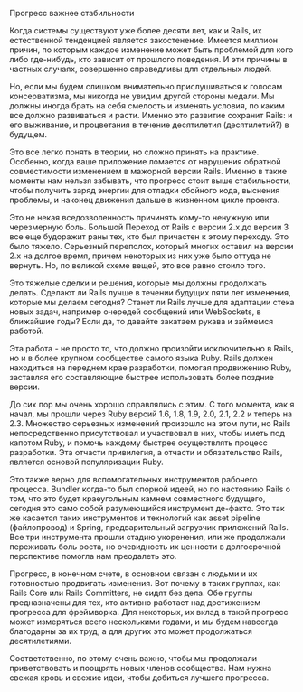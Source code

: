 Прогресс важнее стабильности

Когда системы существуют уже более десяти лет, как и Rails, их естественной тенденцией является закостенение. Имеется миллион причин, по которым каждое изменение может быть проблемой для кого либо где-нибудь, кто зависит от прошлого поведения. И эти причины в частных случаях, совершенно справедливы для отдельных людей.

Но, если мы будем слишком внимательно прислушиваться к голосам консерватизма, мы никогда не увидим другой стороны медали. Мы должны иногда брать на себя смелость и изменять условия, по каким все должно развиваться и расти. Именно это развитие сохранит Rails: и его выживание, и процветания в течение десятилетия (десятилетий?) в будущем.

Это все легко понять в теории, но сложно принять на практике. Особенно, когда ваше приложение ломается от нарушения обратной совместимости изменением в мажорной версии Rails. Именно в такие моменты нам нельзя забывать, что прогресс стоит выше стабильности, чтобы получить заряд энергии для отладки сбойного кода, выснения проблемы, и наконец движения дальше в жизненном цикле проекта.

Это не некая вседозволенность причинять кому-то ненужную или черезмерную боль. Большой Переход от Rails с версии 2.x до версии 3 все еще будоражит раны тех, кто был причастен к этому переходу. Это было тяжело. Серьезный переполох, который многих оставил на версии 2.x на долгое время, причем некоторых из них уже было оттуда не вернуть. Но, по великой схеме вещей, это все равно стоило того.

Это тяжелые сделки и решения, которые мы должны продолжать делать. Сделают ли Rails лучше в течении будущих пяти лет изменения, которые мы делаем сегодня? Станет ли Rails лучше для адаптации стека новых задач, например очередей сообщений или WebSockets, в ближайшие годы? Если да, то давайте закатаем рукава и займемся работой.

Эта работа - не просто то, что должно произойти исключительно в Rails, но и в более крупном сообществе самого языка Ruby. Rails должен находиться на переднем крае разработки, помогая продвижению Ruby, заставляя его составляющие быстрее использовать более поздние версии.

До сих пор мы очень хорошо справлялись с этим. С того момента, как я начал, мы прошли через Ruby версий 1.6, 1.8, 1.9, 2.0, 2.1, 2.2 и теперь на 2.3. Множество серьезных изменений произошло на этом пути, но Rails непосредственно присутствовал и участвовал в них, чтобы иметь под капотом Ruby, и помочь каждому быстрее осуществлять процесс разработки. Эта отчасти привилегия, а отчасти и обязательство Rails, является основой популяризации Ruby.

Это также верно для вспомогательных инструментов рабочего процесса. Bundler когда-то был спорной идеей, но по настоянию Rails о том, что это будет краеугольным камнем совместного будущего, сегодня это само собой разумеющийся инструмент де-факто. Это так же касается таких инструментов и технологий как asset pipeline (файлопровод) и Spring, предварительный загрузчик приложений Rails. Все три инструмента прошли стадию укоренения, или же продолжали переживать боль роста, но очевидность их ценности в долгосрочной перспективе помогла нам преодалеть это.

Прогресс, в конечном счете, в основном связан с людьми и их готовностью продвигать изменения. Вот почему в таких группах, как Rails Core или Rails Committers, не сидят без дела. Обе группы предназначены для тех, кто активно работает над достижением прогресса для фреймворка. Для некоторых, их вклад в такой прогресс может измеряться всего несколькими годами, и мы будем навсегда благодарны за их труд, а для других это может продолжаться десятилетиями.

Соответственно, по этому очень важно, чтобы мы продолжали приветствовать и поощрять новых членов сообщества. Нам нужна свежая кровь и свежие идеи, чтобы добиться лучшего прогресса.